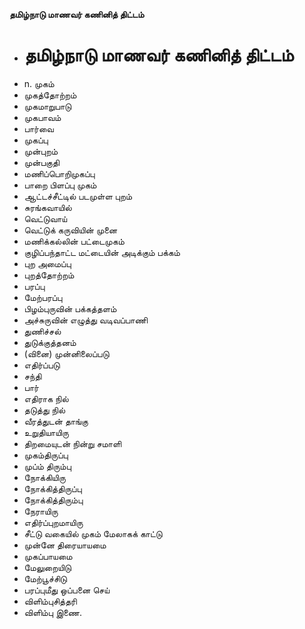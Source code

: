 **தமிழ்நாடு மாணவர் கணினித் திட்டம்**
- # தமிழ்நாடு மாணவர் கணினித் திட்டம்
- n. முகம்
- முகத்தோற்றம்
- முகமாறுபாடு
- முகபாவம்
- பார்வை
- முகப்பு
- முன்புறம்
- முன்பகுதி
- மணிப்பொறிமுகப்பு
- பாறை பிளப்பு முகம்
- ஆட்டச்சீட்டில் படமுள்ள புறம்
- சுரங்கவாயில்
- வெட்டுவாய்
- வெட்டுக் கருவியின் முனை
- மணிக்கல்லின் பட்டைமுகம்
- குழிப்பந்தாட்ட மட்டையின் அடிக்கும் பக்கம்
- புற அமைப்பு
- புறத்தோற்றம்
- பரப்பு
- மேற்பரப்பு
- பிழம்புருவின் பக்கத்தளம்
- அச்சுருவின் எழுத்து வடிவப்பாணி
- துணிச்சல்
- துடுக்குத்தனம்
- (வினை) முன்னிலைப்படு
- எதிர்ப்படு
- சந்தி
- பார்
- எதிராக நில்
- தடுத்து நில்
- வீரத்துடன் தாங்கு
- உறுதியாயிரு
- திறமையுடன் நின்று சமாளி
- முகம்திருப்பு
- முப்ம் திரும்பு
- நோக்கியிரு
- நோக்கித்திருப்பு
- நோக்கித்திரும்பு
- நேராயிரு
- எதிர்ப்புறமாயிரு
- சீட்டு வகையில் முகம் மேலாகக் காட்டு
- முன்னே திரையாயமை
- முகப்பாயமை
- மேலுறையிடு
- மேற்பூச்சிடு
- பரப்புமீது ஒப்பனை செய்
- விளிம்புசித்தரி
- விளிம்பு இணை.

